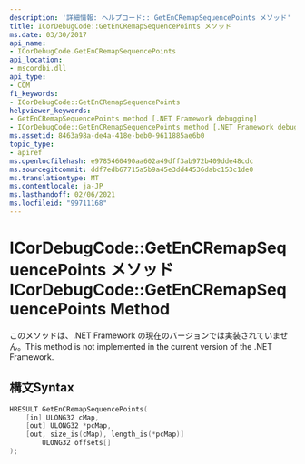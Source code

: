```yaml
---
description: '詳細情報: ヘルプコード:: GetEnCRemapSequencePoints メソッド'
title: ICorDebugCode::GetEnCRemapSequencePoints メソッド
ms.date: 03/30/2017
api_name:
- ICorDebugCode.GetEnCRemapSequencePoints
api_location:
- mscordbi.dll
api_type:
- COM
f1_keywords:
- ICorDebugCode::GetEnCRemapSequencePoints
helpviewer_keywords:
- GetEnCRemapSequencePoints method [.NET Framework debugging]
- ICorDebugCode::GetEnCRemapSequencePoints method [.NET Framework debugging]
ms.assetid: 8463a98a-de4a-418e-beb0-9611885ae6b0
topic_type:
- apiref
ms.openlocfilehash: e9785460490aa602a49dff3ab972b409dde48cdc
ms.sourcegitcommit: ddf7edb67715a5b9a45e3dd44536dabc153c1de0
ms.translationtype: MT
ms.contentlocale: ja-JP
ms.lasthandoff: 02/06/2021
ms.locfileid: "99711168"
---
```

# <a name="icordebugcodegetencremapsequencepoints-method"></a><span data-ttu-id="d8020-103">ICorDebugCode::GetEnCRemapSequencePoints メソッド</span><span class="sxs-lookup"><span data-stu-id="d8020-103">ICorDebugCode::GetEnCRemapSequencePoints Method</span></span>

<span data-ttu-id="d8020-104">このメソッドは、.NET Framework の現在のバージョンでは実装されていません。</span><span class="sxs-lookup"><span data-stu-id="d8020-104">This method is not implemented in the current version of the .NET Framework.</span></span>

## <a name="syntax"></a><span data-ttu-id="d8020-105">構文</span><span class="sxs-lookup"><span data-stu-id="d8020-105">Syntax</span></span>

```cpp
HRESULT GetEnCRemapSequencePoints(
    [in] ULONG32 cMap,
    [out] ULONG32 *pcMap,
    [out, size_is(cMap), length_is(*pcMap)]
        ULONG32 offsets[]
);
```
